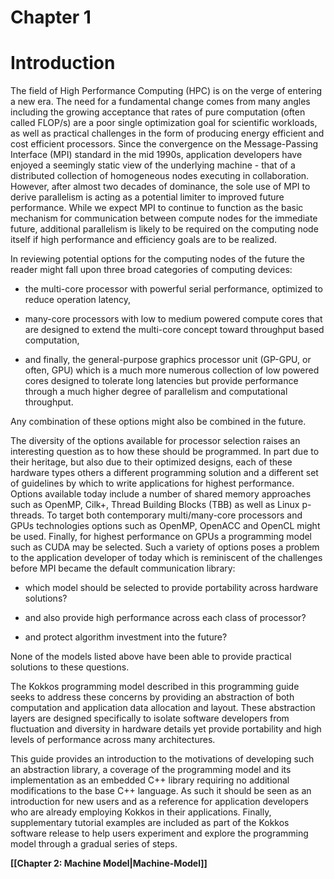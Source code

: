 # Chapter 1

# Introduction

The field of High Performance Computing (HPC) is on the verge of entering a new
era. The need for a fundamental change comes from many angles including the growing
acceptance that rates of pure computation (often called FLOP/s) are a poor single
optimization goal for scientific workloads, as well as practical challenges in the form
of producing energy efficient and cost efficient processors. Since the convergence on
the Message-Passing Interface (MPI) standard in the mid 1990s, application developers
have enjoyed a seemingly static view of the underlying machine - that of a distributed
collection of homogeneous nodes executing in collaboration. However, after almost two
decades of dominance, the sole use of MPI to derive parallelism is acting as a potential
limiter to improved future performance. While we expect MPI to continue to function
as the basic mechanism for communication between compute nodes for the immediate
future, additional parallelism is likely to be required on the computing node itself if high
performance and efficiency goals are to be realized.

In reviewing potential options for the computing nodes of the future the reader
might fall upon three broad categories of computing devices:

* the multi-core processor with powerful serial performance, optimized to reduce operation latency, 

* many-core processors with low to medium powered compute cores that are designed to extend the multi-core concept toward throughput based computation,

* and finally, the general-purpose graphics processor unit (GP-GPU, or often, GPU) which is a much more numerous collection of low powered cores designed to tolerate long latencies but provide performance through a much higher degree of parallelism and computational throughput. 

Any combination of these options might also be combined in the future.

The diversity of the options available for processor selection raises an interesting question as to how these should be programmed. In part due to their heritage, but also
due to their optimized designs, each of these hardware types others a different programming solution and a different set of guidelines by which to write applications for highest
performance. Options available today include a number of shared memory approaches
such as OpenMP, Cilk+, Thread Building Blocks (TBB) as well as Linux p-threads. To
target both contemporary multi/many-core processors and GPUs technologies options
such as OpenMP, OpenACC and OpenCL might be used. Finally, for highest performance 
on GPUs a programming model such as CUDA may be selected. Such a variety
of options poses a problem to the application developer of today which is reminiscent
of the challenges before MPI became the default communication library:

* which model should be selected to provide portability across hardware solutions?

* and also provide high performance across each class of processor?

* and protect algorithm investment into the future?

None of the models listed above have been able to provide practical solutions
to these questions.

The Kokkos programming model described in this programming guide seeks to address these concerns by providing an abstraction of both computation and application data allocation and layout. These abstraction layers are designed specifically to isolate software developers from fluctuation and diversity in hardware details yet provide portability and high levels of performance across many architectures.

This guide provides an introduction to the motivations of developing such an abstraction library, a coverage of the programming model and its implementation as an embedded C++ library requiring no additional modifications to the base C++ language. As such it should be seen as an introduction for new users and as a reference for application developers who are already employing Kokkos in their applications. Finally, supplementary tutorial examples are included as part of the Kokkos software release to help users experiment and explore the programming model through a gradual series of steps.

**[[Chapter 2: Machine Model|Machine-Model]]**